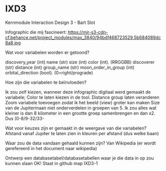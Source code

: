 # IXD3

Kernmodule Interaction Design 3 - Bart Slot

Infographic die mij fascineert:
https://mir-s3-cdn-cf.behance.net/project_modules/max_3840/94bdf468723529.5b684089dc8a8.jpg

Wat voor variabelen worden er getoond? 

discovery_year (int)
name (str)
size (int)
color (int).  (RRGGBB)
discoverer (str)
distance (int)
group_name (str)
moon_order_in_group (int)
orbital_direction (bool).  (0=right/prograde)


Hoe zijn die variabelen te beïnvloeden?

Ik zou zelf kiezen, wanneer deze infographic digitaal werd gemaakt de variabele;
Color te laten kiezen in de tool.
Distance group laten veranderen
Zoom variabele toevoegen zodat ik het beeld (view) groter kan maken
Size van de Jupitermaan niet onderverdelen in groepen van 5. Ik zou alles wat kleiner is dan 8 kilometer in een grootte groep samenbrengen en dan x2. Dus (0-8/9-32/33-

Wat voor keuzes zijn er gemaakt in de weergave van die variabelen? 
Afstand vanaf Jupiter te laten zien in kleuren per afstand (dus welke baan)

Waar zou de data vandaan gehaald kunnen zijn? 
Van Wikipedia (er wordt gerefereerd in het document naar wikipedia)

Ontwerp een databasetabel/databasetabellen waar je die data in op zou kunnen slaan
OK! Staat in github map IXD3-1
